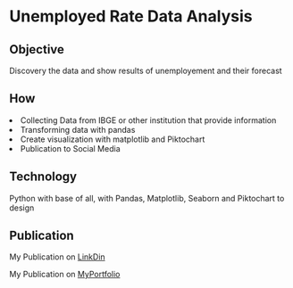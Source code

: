 <h1>Unemployed Rate Data Analysis</h1>

<h2>Objective</h2>
<p>Discovery the data and show results of unemployement and their forecast</p>

<h2>How</h2>
<li>Collecting Data from IBGE or other institution that provide information</li>
<li>Transforming data with pandas</li>
<li>Create visualization with matplotlib and Piktochart</li>
<li>Publication to Social Media</li>

<h2>Technology</h2>
<p> Python with base of all, with Pandas, Matplotlib, Seaborn and Piktochart to design</p>

<h2>Publication</h2>
<p> My Publication on <a href="">LinkDin</a></p>
<p> My Publication on <a href="">MyPortfolio</a></p>